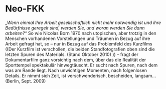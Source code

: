 # Neo-FKK

*„Wenn einmal Ihre Arbeit gesellschaftlich nicht mehr notwendig ist und ihre Bedürfnisse geregelt sind, werden Sie, und woran werden Sie dann arbeiten?“* So wie Nicolas Born 1970 nach utopischen, aber trotzig in den Menschen vorhandenen Vorstellungen und Träumen in Bezug auf ihre Arbeit gefragt hat, so – nur in Bezug auf das Problemfeld des Kurzfilms ((Der Kurzfilm ist verschollen, die beiden Standfotografien oben sind die letzten Spuren des Materials. (Stand Oktober 2010) )) – fragt der Dokumentarfilm ganz vorsichtig nach dem, über das die Realität der Sporttempel spektakulär hinwegtäuscht. Er sucht nach Spuren, nach dem was am Rande liegt. Nach unwichtigen Momenten, nach folgenlosen Details. Er nimmt sich Zeit, ist verschwenderisch, bescheiden, langsam… (Berlin, Sept. 2009)  
